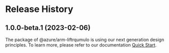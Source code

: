 # Release History
    
## 1.0.0-beta.1 (2023-02-06)

The package of @azure/arm-liftrqumulo is using our next generation design principles. To learn more, please refer to our documentation [Quick Start](https://aka.ms/js-track2-quickstart).
